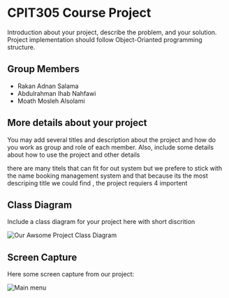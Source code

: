 # CPIT305 Course Project
Introduction about your project, describe the problem, and your solution. Project implementation should follow Object-Orianted programming structure.

## Group Members
- Rakan Adnan Salama
- Abdulrahman Ihab Nahfawi
- Moath Mosleh Alsolami

## More details about your project
You may add several titles and description about the project and how do you work as group and role of each member. Also, include some details about how to use the project and other details

there are many titels  that can fit for out system but we prefere to stick with the name booking management system and that because its the most descriping title we could find , the project requiers 4 importent 


## Class Diagram
Include a class diagram for your project here with short discrition

![Our Awsome Project Class Diagram](/images/class-diagram.png)


## Screen Capture
Here some screen capture from our project:

![Main menu](/images/capture01.png)
